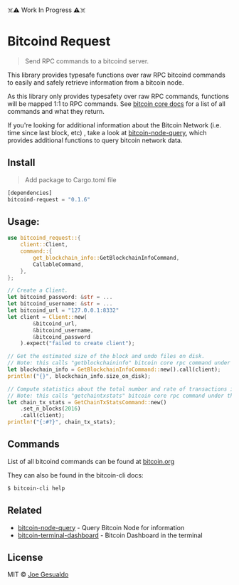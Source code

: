 ☠️⚠️ Work In Progress ⚠️☠️
# Bitcoind Request 
> Send RPC commands to a bitcoind server.

This library provides typesafe functions over raw RPC bitcoind commands to easily and safely retrieve information from a bitcoin node.

As this library only provides typesafety over raw RPC commands, functions will be mapped 1:1 to RPC commands. See [bitcoin core docs](https://bitcoincore.org/en/doc/0.17.0/rpc/) for a list of all commands and what they return.

If you're looking for additional information about the Bitcoin Network (i.e. time since last block, etc) , take a look at [bitcoin-node-query](https://github.com/joegesualdo/bitcoin-node-query), which provides additional functions to query bitcoin network data.

## Install
> Add package to Cargo.toml file
```rust
[dependencies]
bitcoind-request = "0.1.6"
```

## Usage:
```rust
use bitcoind_request::{
    client::Client,
    command::{
        get_blockchain_info::GetBlockchainInfoCommand,
        CallableCommand,
    },
};

// Create a Client.
let bitcoind_password: &str = ...
let bitcoind_username: &str = ...
let bitcoind_url = "127.0.0.1:8332"
let client = Client::new(
        &bitcoind_url,
        &bitcoind_username,
        &bitcoind_password
    ).expect("failed to create client");

// Get the estimated size of the block and undo files on disk.
// Note: this calls "getblockchaininfo" bitcoin core rpc command under the hood.
let blockchain_info = GetBlockchainInfoCommand::new().call(client);
println!("{}", blockchain_info.size_on_disk);

// Compute statistics about the total number and rate of transactions in the chain.
// Note: this calls "getchaintxstats" bitcoin core rpc command under the hood.
let chain_tx_stats = GetChainTxStatsCommand::new()
	.set_n_blocks(2016)
	.call(client);
println!("{:#?}", chain_tx_stats);

```
## Commands
List of all bitcoind commands can be found at [bitcoin.org](https://bitcoincore.org/en/doc/0.21.0/rpc/)

They can also be found in the bitcoin-cli docs:
```zsh
$ bitcoin-cli help
```

## Related
- [bitcoin-node-query](https://github.com/joegesualdo/bitcoin-node-query) - Query Bitcoin Node for information
- [bitcoin-terminal-dashboard](https://github.com/joegesualdo/bitcoin-terminal-dashboard) - Bitcoin Dashboard in the terminal

## License
MIT © [Joe Gesualdo]()
